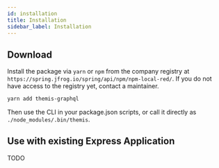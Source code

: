 ```yaml
---
id: installation
title: Installation
sidebar_label: Installation
---
```


## Download
Install the package via `yarn` or `npm` from the company registry at `https://spring.jfrog.io/spring/api/npm/npm-local-red/`. If you do not have access to the registry yet, contact a maintainer.

```bash
yarn add themis-graphql
```

Then use the CLI in your package.json scripts, or call it directly as `./node_modules/.bin/themis`.

## Use with existing Express Application
TODO